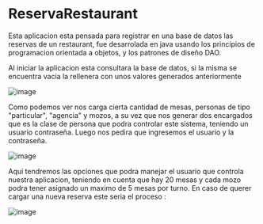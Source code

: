 # ReservaRestaurant
Esta aplicacion esta pensada para registrar en una base de datos las reservas de un restaurant, 
fue desarrolada en java usando los principios de programacion orientada a objetos, y los patrones de diseño DAO.

Al iniciar la aplicacion esta consultara la base de datos, si la misma se encuentra vacia la rellenera con unos valores generados anteriormente 

![image](https://user-images.githubusercontent.com/80925718/191785767-c81de758-d1bc-4ac4-a629-a64e1cf5e8b5.png)

Como podemos ver nos carga cierta cantidad de mesas, personas de tipo "particular", "agencia" y mozos, a su vez que nos generar dos encargados que es la clase de persona que podra controlar este sistema, teniendo un usuario contraseña. Luego nos pedira que ingresemos el usuario y la contraseña.

![image](https://user-images.githubusercontent.com/80925718/191786993-80f7a52c-af4b-4b61-bca0-45bc0ae62bf6.png)

Aqui tendremos las opciones que podra manejar el usuario que controla nuestra aplicacion, teniendo en cuenta que hay 20 mesas y cada mozo podra tener asignado un maximo de 5 mesas por turno.
En caso de querer cargar una nueva reserva este seria el proceso :

![image](https://user-images.githubusercontent.com/80925718/191788550-912ef39f-f19c-479c-adfd-9165c8a49d53.png)
